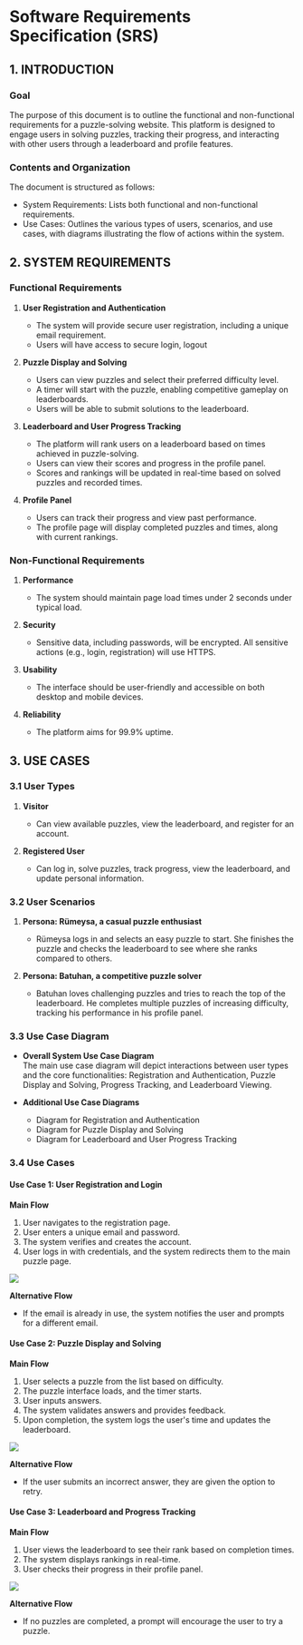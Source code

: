 # Software Requirements Specification (SRS)

## 1. INTRODUCTION

### Goal
The purpose of this document is to outline the functional and non-functional requirements for a puzzle-solving website. This platform is designed to engage users in solving puzzles, tracking their progress, and interacting with other users through a leaderboard and profile features.

### Contents and Organization
The document is structured as follows:
- System Requirements: Lists both functional and non-functional requirements.
- Use Cases: Outlines the various types of users, scenarios, and use cases, with diagrams illustrating the flow of actions within the system.

## 2. SYSTEM REQUIREMENTS

### Functional Requirements

1. **User Registration and Authentication**
   - The system will provide secure user registration, including a unique email requirement.
   - Users will have access to secure login, logout

2. **Puzzle Display and Solving**
   - Users can view puzzles and select their preferred difficulty level.
   - A timer will start with the puzzle, enabling competitive gameplay on leaderboards.
   - Users will be able to submit solutions to the leaderboard.

3. **Leaderboard and User Progress Tracking**
   - The platform will rank users on a leaderboard based on times achieved in puzzle-solving.
   - Users can view their scores and progress in the profile panel.
   - Scores and rankings will be updated in real-time based on solved puzzles and recorded times.

4. **Profile Panel**
   - Users can track their progress and view past performance.
   - The profile page will display completed puzzles and times, along with current rankings.

### Non-Functional Requirements

1. **Performance**  
   - The system should maintain page load times under 2 seconds under typical load.

2. **Security**  
   - Sensitive data, including passwords, will be encrypted. All sensitive actions (e.g., login, registration) will use HTTPS.

3. **Usability**  
   - The interface should be user-friendly and accessible on both desktop and mobile devices.

4. **Reliability**  
   - The platform aims for 99.9% uptime.

## 3. USE CASES

### 3.1 User Types

1. **Visitor**  
   - Can view available puzzles, view the leaderboard, and register for an account.

2. **Registered User**  
   - Can log in, solve puzzles, track progress, view the leaderboard, and update personal information.

### 3.2 User Scenarios

1. **Persona: Rümeysa, a casual puzzle enthusiast**  
   - Rümeysa logs in and selects an easy puzzle to start. She finishes the puzzle and checks the leaderboard to see where she ranks compared to others.

2. **Persona: Batuhan, a competitive puzzle solver**  
   - Batuhan loves challenging puzzles and tries to reach the top of the leaderboard. He completes multiple puzzles of increasing difficulty, tracking his performance in his profile panel.

### 3.3 Use Case Diagram

- **Overall System Use Case Diagram**  
  The main use case diagram will depict interactions between user types and the core functionalities: Registration and Authentication, Puzzle Display and Solving, Progress Tracking, and Leaderboard Viewing.

- **Additional Use Case Diagrams**  
  - Diagram for Registration and Authentication
  - Diagram for Puzzle Display and Solving
  - Diagram for Leaderboard and User Progress Tracking

### 3.4 Use Cases

#### Use Case 1: User Registration and Login

**Main Flow**
1. User navigates to the registration page.
2. User enters a unique email and password.
3. The system verifies and creates the account.
4. User logs in with credentials, and the system redirects them to the main puzzle page.

[![](https://mermaid.ink/img/pako:eNpdUtuOmzAQ_RXLz5CACSTw0ItUVaq0WlVb9aENUeXgASwZm9pm02w2_75j6K7S8uQzcy7jwRfaGAG0onEc19pLr6AiX6enJwWOfJx8D1hsuJdGk-8OLPmszKnWM7vFY9Nz68ndQ60Jfs4j2s88M4J2BPXkBEfCx_FA4vgdUaaTemFIRyz8nsB5EKQ1lvB_4wR4LpU7LNazcLYItA8X1_MRRxWSD0aLiCh-BFWRL45MwdxCJ9HYgnh_XQyCLOiff4B7nlG6vzMdQVcEZuAhWKnz4T_6vVnYbP8we9plutGaBpy7YbO36X5hera_2R7c0ObmsguuhdTd_p4_yg5JxJvXGhl5dytKbwU0ogPYgUuB_-0SSDXFqAFqWuERV4k7rWn0tzOD0OhBKUNOxipR01pf0Sfc_NtZN7TydoKIWjN1Pa1arhyiaRQ41ifJO8uHt6oyXICl1YX68xieTtgKejVGt7IL9ckqLPfej65ar0N71UnfT8dVY4a1kyI8mv6xLNYFK3acZVBsM55nmWiOablr2SZtxTZJGafXa0RHrn8aM7zOiDCE_KFVnCX5Ks03eZpsyl2yKcqInmnFWLpK2S7ZMbbNszIpGJo8zQ7papuXRVEkebLZ5mmJrRdGyf1E?type=png)](https://mermaid.live/edit#pako:eNpdUtuOmzAQ_RXLz5CACSTw0ItUVaq0WlVb9aENUeXgASwZm9pm02w2_75j6K7S8uQzcy7jwRfaGAG0onEc19pLr6AiX6enJwWOfJx8D1hsuJdGk-8OLPmszKnWM7vFY9Nz68ndQ60Jfs4j2s88M4J2BPXkBEfCx_FA4vgdUaaTemFIRyz8nsB5EKQ1lvB_4wR4LpU7LNazcLYItA8X1_MRRxWSD0aLiCh-BFWRL45MwdxCJ9HYgnh_XQyCLOiff4B7nlG6vzMdQVcEZuAhWKnz4T_6vVnYbP8we9plutGaBpy7YbO36X5hera_2R7c0ObmsguuhdTd_p4_yg5JxJvXGhl5dytKbwU0ogPYgUuB_-0SSDXFqAFqWuERV4k7rWn0tzOD0OhBKUNOxipR01pf0Sfc_NtZN7TydoKIWjN1Pa1arhyiaRQ41ifJO8uHt6oyXICl1YX68xieTtgKejVGt7IL9ckqLPfej65ar0N71UnfT8dVY4a1kyI8mv6xLNYFK3acZVBsM55nmWiOablr2SZtxTZJGafXa0RHrn8aM7zOiDCE_KFVnCX5Ks03eZpsyl2yKcqInmnFWLpK2S7ZMbbNszIpGJo8zQ7papuXRVEkebLZ5mmJrRdGyf1E)

**Alternative Flow**
- If the email is already in use, the system notifies the user and prompts for a different email.

#### Use Case 2: Puzzle Display and Solving

**Main Flow**  
1. User selects a puzzle from the list based on difficulty.
2. The puzzle interface loads, and the timer starts.
3. User inputs answers.
4. The system validates answers and provides feedback.
5. Upon completion, the system logs the user's time and updates the leaderboard.

[![](https://mermaid.ink/img/pako:eNp9k01v3CAQhv8K4uz9MM56bR_aSo0iVaqiqmkP7TqqMGAbBYMFOOlms_8946-N00P3sjDzzAvzjjlhZrjAGV6tVrn20iuRoW_d87MSDt0Z9Sh1hX46YdGNMk-5HrASlqym1qOv33ON4Oc87A431jRIUc37opZW4h6tVh8Qq41x4vB5-EPtIH4_1o2pBRXOmAUZUPs_TWa6oE5wZDTisiwl65Q_vqsJhyIH_YjDLX2UFfUCeTNGxqsucfKGT_0N3CUYHn7IBjyRbuxc8PsFtziMHAbvhrVDvv6n_ZEZ8a5opJ_wYT3ygHReGj1XDKnJAsEePp1cTVuYGZe0MZoH4H8hVIa-uEspYsZawfzH89wjFPYSL7-Ee0GUMdH6P0AfrqVrFT2i1jjpJXRcCsELyh4C5GrzhJSgXNjCUMsn5nKxN9Fb84K4YEpq8U5UC3D9vajQzHQW3O9n4e0R0YrKWXGhsTAUjcm3Sw85A1xjrLgcZtqh88uI--TkvZv055rF94QDDGNtqOTwIk49lmMYQiNynMGyBNr5HAdTZtj0iVooZdCTsYrnONdn0KGdN3dHzXDmbScCbE1X1TgrqXKw61oOX-C1pJWlzSWqTG8vzk7YH9v-UVbSedBiRpey6uOdVRCuvW9dttn06XUlfd0Va2aajZO8f5X1YxpvYhInlEQi3kd0F0WcFWGalOQqLPl-GxKKz-cAt1T_NqaZ7wjb_pC_OFul0Xa9D5OIkP0uSrcxCfARZySM1hGJtkm6S9N4m0YJiDwPCmQd7_ZRst2F8RUUxgk5vwJYMXVP?type=png)](https://mermaid.live/edit#pako:eNp9k01v3CAQhv8K4uz9MM56bR_aSo0iVaqiqmkP7TqqMGAbBYMFOOlms_8946-N00P3sjDzzAvzjjlhZrjAGV6tVrn20iuRoW_d87MSDt0Z9Sh1hX46YdGNMk-5HrASlqym1qOv33ON4Oc87A431jRIUc37opZW4h6tVh8Qq41x4vB5-EPtIH4_1o2pBRXOmAUZUPs_TWa6oE5wZDTisiwl65Q_vqsJhyIH_YjDLX2UFfUCeTNGxqsucfKGT_0N3CUYHn7IBjyRbuxc8PsFtziMHAbvhrVDvv6n_ZEZ8a5opJ_wYT3ygHReGj1XDKnJAsEePp1cTVuYGZe0MZoH4H8hVIa-uEspYsZawfzH89wjFPYSL7-Ee0GUMdH6P0AfrqVrFT2i1jjpJXRcCsELyh4C5GrzhJSgXNjCUMsn5nKxN9Fb84K4YEpq8U5UC3D9vajQzHQW3O9n4e0R0YrKWXGhsTAUjcm3Sw85A1xjrLgcZtqh88uI--TkvZv055rF94QDDGNtqOTwIk49lmMYQiNynMGyBNr5HAdTZtj0iVooZdCTsYrnONdn0KGdN3dHzXDmbScCbE1X1TgrqXKw61oOX-C1pJWlzSWqTG8vzk7YH9v-UVbSedBiRpey6uOdVRCuvW9dttn06XUlfd0Va2aajZO8f5X1YxpvYhInlEQi3kd0F0WcFWGalOQqLPl-GxKKz-cAt1T_NqaZ7wjb_pC_OFul0Xa9D5OIkP0uSrcxCfARZySM1hGJtkm6S9N4m0YJiDwPCmQd7_ZRst2F8RUUxgk5vwJYMXVP)

**Alternative Flow**  
- If the user submits an incorrect answer, they are given the option to retry.

#### Use Case 3: Leaderboard and Progress Tracking

**Main Flow**  
1. User views the leaderboard to see their rank based on completion times.
2. The system displays rankings in real-time.
3. User checks their progress in their profile panel.

[![](https://mermaid.ink/img/pako:eNp1kk2PmzAQhv-K5UO7K0GCIZiPQ0-rnvawatVLw6py8ABWjY1s05RE-e81hF2xh1qyNO98PGN7fMW15oBLHIZhpZxwEkr0Ml4uEix6BsbBnDQzHH1CL0a3BqxFPywY9FXqc6WWqsabdceMQ8_fKoX8ss6r45IHyoGxyHWA5AY3sBZeURh-2XqPT8IOkk0fMk_MAkdaIS6aRtSjdNPrvcs2ayHxXxYk1Gvnmil017504XrOBrLWkP_ByLHC7yCh7DCTgNXdh1x_PzOhB8V6CNCghXI2QIap38Gm12OF387MyYqPV_xni_RZ3TkP9hEJizrRdtJvB9wX4gD3YHomuB_TdcZU2D9nDxUuvdloPxRX4WCNLGIOdCClRmdtpKdU6uY5bHT6-6RqXDozQoCNHtsOlw2T1qtx4MzBk2CtYf27V-r5sri8YjcN809phXWeVWvViHb2j0Z6d-fcYMv9fg7vWuG68bSrdb-3gs9_o_tT0D2Nac7iBGiWsDRJeH0iRd7EB9LwLCIxw7dbgAemfmrdv53Ry7nJX1yGhyTakfRwyIoijw40z9IAT7gkebYjcR5Rz6A0Iin1lMuCILssLSilcUrTiBQRJbd_KUj3Ww?type=png)](https://mermaid.live/edit#pako:eNp1kk2PmzAQhv-K5UO7K0GCIZiPQ0-rnvawatVLw6py8ABWjY1s05RE-e81hF2xh1qyNO98PGN7fMW15oBLHIZhpZxwEkr0Ml4uEix6BsbBnDQzHH1CL0a3BqxFPywY9FXqc6WWqsabdceMQ8_fKoX8ss6r45IHyoGxyHWA5AY3sBZeURh-2XqPT8IOkk0fMk_MAkdaIS6aRtSjdNPrvcs2ayHxXxYk1Gvnmil017504XrOBrLWkP_ByLHC7yCh7DCTgNXdh1x_PzOhB8V6CNCghXI2QIap38Gm12OF387MyYqPV_xni_RZ3TkP9hEJizrRdtJvB9wX4gD3YHomuB_TdcZU2D9nDxUuvdloPxRX4WCNLGIOdCClRmdtpKdU6uY5bHT6-6RqXDozQoCNHtsOlw2T1qtx4MzBk2CtYf27V-r5sri8YjcN809phXWeVWvViHb2j0Z6d-fcYMv9fg7vWuG68bSrdb-3gs9_o_tT0D2Nac7iBGiWsDRJeH0iRd7EB9LwLCIxw7dbgAemfmrdv53Ry7nJX1yGhyTakfRwyIoijw40z9IAT7gkebYjcR5Rz6A0Iin1lMuCILssLSilcUrTiBQRJbd_KUj3Ww)

**Alternative Flow**  
- If no puzzles are completed, a prompt will encourage the user to try a puzzle.
